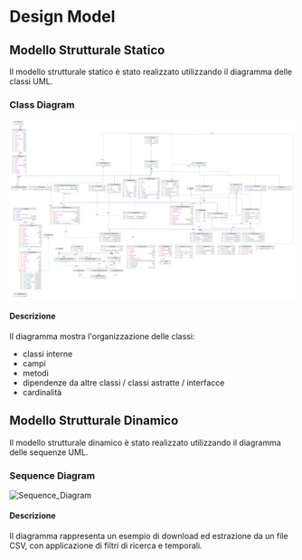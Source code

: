 # Design Model

## Modello Strutturale Statico

Il modello strutturale statico è stato realizzato utilizzando il diagramma delle classi UML.

### Class Diagram

![Class_Diagram](class_diagram.png)

#### Descrizione

Il diagramma mostra l'organizzazione delle classi:
- classi interne
- campi
- metodi
- dipendenze da altre classi / classi astratte / interfacce
- cardinalità

## Modello Strutturale Dinamico

Il modello strutturale dinamico è stato realizzato utilizzando il diagramma delle sequenze UML.

### Sequence Diagram

![Sequence_Diagram](sequence_diagram.png)

#### Descrizione

Il diagramma rappresenta un esempio di download ed estrazione da un file CSV, con applicazione di filtri di ricerca e temporali.